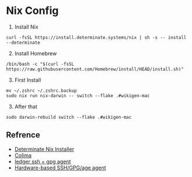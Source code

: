 # Nix Config
1. Install Nix
```
curl -fsSL https://install.determinate.systems/nix | sh -s -- install --determinate
```

2. Install Homebrew
```
/bin/bash -c "$(curl -fsSL https://raw.githubusercontent.com/Homebrew/install/HEAD/install.sh)"
```

3. First Install
```
mv ~/.zshrc ~/.zshrc.backup
sudo nix run nix-darwin -- switch --flake .#wikigen-mac
```

3. After that
```
sudo darwin-rebuild switch --flake .#wikigen-mac
```

## Refrence
- [Determinate Nix Installer](https://github.com/DeterminateSystems/nix-installer)
- [Colima](https://github.com/abiosoft/colima)
- [ledger ssh + gpg agent](https://github.com/LedgerHQ/app-ssh-agent)
- [Hardware-based SSH/GPG/age agent](https://github.com/romanz/trezor-agent)
